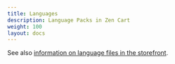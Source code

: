```yaml
---
title: Languages
description: Language Packs in Zen Cart 
weight: 100 
layout: docs
---
```


See also [information on language files in the storefront](/user/languages/).
